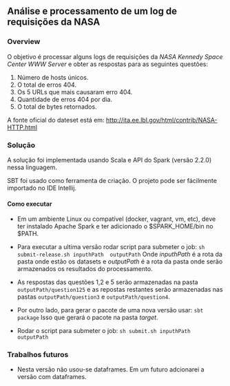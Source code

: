 ## Análise e processamento de um log de requisições da NASA

### Overview
O objetivo é processar alguns logs de requisições da _NASA Kennedy Space Center WWW Server_ e obter as respostas para as seguintes questões:
1. Número de hosts únicos.
2. O total de erros 404.
3. Os 5 URLs que mais causaram erro 404.
4. Quantidade de erros 404 por dia.
5. O total de bytes retornados.

A fonte oficial do dateset está em: http://ita.ee.lbl.gov/html/contrib/NASA-HTTP.html

### Solução
A solução foi implementada usando Scala e API do Spark (versão 2.2.0) nessa linguagem.

SBT foi usado como ferramenta de criação. O projeto pode ser fácilmente importado no IDE Intellij.

#### Como executar
* Em um ambiente Linux ou compatível (docker, vagrant, vm, etc), deve ter instalado Apache Spark e ter adicionado o $SPARK_HOME/bin no $PATH.

* Para executar a ultima versão rodar script para submeter o job:
```sh submit-release.sh inputhPath  outputPath```
 Onde _inputhPath_ é a rota da pasta onde estão os datasets e _outputPath_  é a rota da pasta onde serão armazenados os resultados do processamento.

* As respostas das questões 1,2 e 5 serão armazenadas na pasta `outputPath/question125` e as repostas restantes serão armazenadas nas pastas `outputPath/question3` e `outputPath/question4`.

* Por outro lado, para gerar o pacote de uma nova versão usar:
 ```sbt package```
Isso que gerará o pacote na pasta _target_.
* Rodar o script para submeter o job:
 ```sh submit.sh inputhPath  outputPath```

### Trabalhos futuros
* Nesta versão não usou-se dataframes. Em um futuro adcionarei a versão com dataframes.

